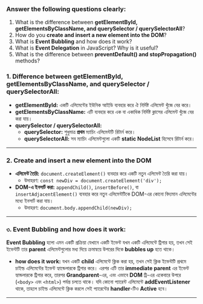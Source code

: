 ### Answer the following questions clearly:

1. What is the difference between **getElementById, getElementsByClassName, and querySelector / querySelectorAll**?
2. How do you **create and insert a new element into the DOM**?
3. What is **Event Bubbling** and how does it work?
4. What is **Event Delegation** in JavaScript? Why is it useful?
5. What is the difference between **preventDefault() and stopPropagation()** methods?

### 1. Difference between getElementById, getElementsByClassName, and querySelector / querySelectorAll:

-   **getElementById:** একটি এলিমেন্টের ইউনিক আইডি ব্যবহার করে ঐ নির্দিষ্ট এলিমেন্ট খুঁজে বের করে।
-   **getElementsByClassName:** এটি ব্যবহার করে এক বা একাধিক নির্দিষ্ট ক্লাসের এলিমেন্ট খুঁজে বের করা যায়।
-   **querySelector / querySelectorAll:**
    -   **querySelector:** শুধুমাত্র **প্রথম** ম্যাচিং এলিমেন্টটি রিটার্ন করে।
    -   **querySelectorAll:** সব ম্যাচিং এলিমেন্টগুলো একটি **static NodeList** হিসেবে রিটার্ন করে।

---

### 2. **Create and insert a new element into the DOM**

-   **এলিমেন্ট তৈরি:** `document.createElement()` ব্যবহার করে একটি নতুন এলিমেন্ট তৈরি করা যায়।
    -   উদাহরণ: `const newDiv = document.createElement('div');`
-   **DOM-এ ইনসার্ট করা:** `appendChild()`, `insertBefore()`, বা `insertAdjacentElement()` ব্যবহার করে নতুন এলিমেন্টটিকে DOM-এর কোনো বিদ্যমান এলিমেন্টের মধ্যে ইনসার্ট করা যায়।
    -   উদাহরণ: `document.body.appendChild(newDiv);`

---

### ৩. **Event Bubbling and how does it work:**

**Event Bubbling** হলো এমন একটি প্রক্রিয়া যেখানে একটি ইভেন্ট যখন একটি এলিমেন্টে ট্রিগার হয়, তখন সেই ইভেন্টটি তার **parent** এলিমেন্টগুলোর মধ্য দিয়ে ক্রমান্বয়ে উপরের দিকে **bubbles up** হতে থাকে।

-   **how does it work:** যখন একটি **child** এলিমেন্টে ক্লিক করা হয়, তখন সেই ক্লিক ইভেন্টটি প্রথমে চাইল্ড এলিমেন্টের ইভেন্ট হ্যান্ডেলারকে ট্রিগার করে। এরপর এটি তার **immediate parent** এর ইভেন্ট হ্যান্ডলারকে ট্রিগার করে, তারপর **Grandparent**-এর, এবং এভাবে **DOM** ট্রি-এর একেবারে উপরে (`<body>` এবং `<html>`) পর্যন্ত চলতে থাকে। যদি কোনো প্যারেন্ট এলিমেন্টে **addEventListener** থাকে, তাহলে চাইল্ড এলিমেন্টে ক্লিক করলে সেই প্যারেন্টের **handler**-টিও **Active** হবে।

---
